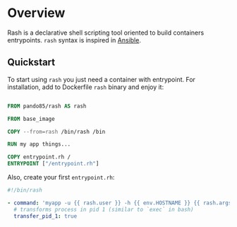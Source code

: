 # Overview

Rash is a declarative shell scripting tool oriented to build containers entrypoints.
`rash` syntax is inspired in [Ansible](https://www.ansible.com/).


## Quickstart

To start using `rash` you just need a container with entrypoint.
For installation, add to Dockerfile `rash` binary and enjoy it:

```dockerfile

FROM pando85/rash AS rash

FROM base_image

COPY --from=rash /bin/rash /bin

RUN my app things...

COPY entrypoint.rh /
ENTRYPOINT ["/entrypoint.rh"]

```

Also, create your first `entrypoint.rh`:

```yaml
#!/bin/rash

- command: 'myapp -u {{ rash.user }} -h {{ env.HOSTNAME }} {{ rash.args | join(sep=" ") }}'
  # transforms process in pid 1 (similar to `exec` in bash)
  transfer_pid_1: true
```
